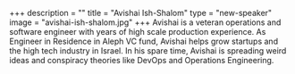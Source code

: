 +++
description = ""
title = "Avishai Ish-Shalom"
type = "new-speaker"
image = "avishai-ish-shalom.jpg"
+++
Avishai is a veteran operations and software engineer with years of high scale production experience. As Engineer in Residence in Aleph VC fund, Avishai helps grow startups and the high tech industry in Israel. In his spare time, Avishai is spreading weird ideas and conspiracy theories like DevOps and Operations Engineering.